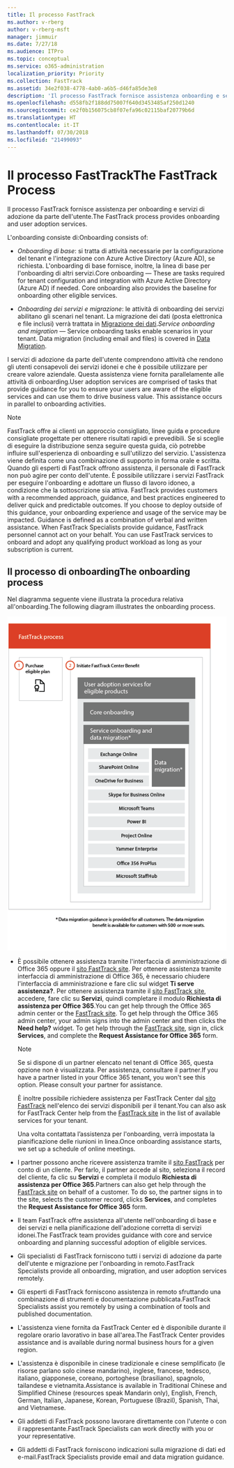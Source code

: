 ```yaml
---
title: Il processo FastTrack
ms.author: v-rberg
author: v-rberg-msft
manager: jimmuir
ms.date: 7/27/18
ms.audience: ITPro
ms.topic: conceptual
ms.service: o365-administration
localization_priority: Priority
ms.collection: FastTrack
ms.assetid: 34e2f038-4778-4ab0-a6b5-d46fa85de3e8
description: 'Il processo FastTrack fornisce assistenza onboarding e servizi di adozione da parte dell’utente. '
ms.openlocfilehash: d558fb2f188dd75007f640d3453485af250d1240
ms.sourcegitcommit: ce2f0b156075cb8f07efa96c02115baf20779b6d
ms.translationtype: HT
ms.contentlocale: it-IT
ms.lasthandoff: 07/30/2018
ms.locfileid: "21499093"
---
```

# <a name="the-fasttrack-process"></a><span data-ttu-id="10c6b-103">Il processo FastTrack</span><span class="sxs-lookup"><span data-stu-id="10c6b-103">The FastTrack Process</span></span>

<span data-ttu-id="10c6b-104">Il processo FastTrack fornisce assistenza per onboarding e servizi di adozione da parte dell'utente.</span><span class="sxs-lookup"><span data-stu-id="10c6b-104">The FastTrack process provides onboarding and user adoption services.</span></span> 
  
<span data-ttu-id="10c6b-105">L'onboarding consiste di:</span><span class="sxs-lookup"><span data-stu-id="10c6b-105">Onboarding consists of:</span></span>
  
- <span data-ttu-id="10c6b-p101">*Onboarding di base*: si tratta di attività necessarie per la configurazione del tenant e l'integrazione con Azure Active Directory (Azure AD), se richiesta. L'onboarding di base fornisce, inoltre, la linea di base per l'onboarding di altri servizi.</span><span class="sxs-lookup"><span data-stu-id="10c6b-p101">Core onboarding — These are tasks required for tenant configuration and integration with Azure Active Directory (Azure AD) if needed. Core onboarding also provides the baseline for onboarding other eligible services.</span></span> 
    
- <span data-ttu-id="10c6b-p102">*Onboarding dei servizi e migrazione*: le attività di onboarding dei servizi abilitano gli scenari nel tenant. La migrazione dei dati (posta elettronica e file inclusi) verrà trattata in [Migrazione dei dati](data-migration.md).</span><span class="sxs-lookup"><span data-stu-id="10c6b-p102">*Service onboarding and migration* — Service onboarding tasks enable scenarios in your tenant. Data migration (including email and files) is covered in [Data Migration](data-migration.md).</span></span> 
    
<span data-ttu-id="10c6b-p103">I servizi di adozione da parte dell'utente comprendono attività che rendono gli utenti consapevoli dei servizi idonei e che è possibile utilizzare per creare valore aziendale. Questa assistenza viene fornita parallelamente alle attività di onboarding.</span><span class="sxs-lookup"><span data-stu-id="10c6b-p103">User adoption services are comprised of tasks that provide guidance for you to ensure your users are aware of the eligible services and can use them to drive business value. This assistance occurs in parallel to onboarding activities.</span></span>
  
> [!NOTE]
> <span data-ttu-id="10c6b-p104">FastTrack offre ai clienti un approccio consigliato, linee guida e procedure consigliate progettate per ottenere risultati rapidi e prevedibili. Se si sceglie di eseguire la distribuzione senza seguire questa guida, ciò potrebbe influire sull'esperienza di onboarding e sull'utilizzo del servizio. L'assistenza viene definita come una combinazione di supporto in forma orale e scritta. Quando gli esperti di FastTrack offrono assistenza, il personale di FastTrack non può agire per conto dell'utente. È possibile utilizzare i servizi FastTrack per eseguire l'onboarding e adottare un flusso di lavoro idoneo, a condizione che la sottoscrizione sia attiva. </span><span class="sxs-lookup"><span data-stu-id="10c6b-p104">FastTrack provides customers with a recommended approach, guidance, and best practices engineered to deliver quick and predictable outcomes. If you choose to deploy outside of this guidance, your onboarding experience and usage of the service may be impacted. Guidance is defined as a combination of verbal and written assistance. When FastTrack Specialists provide guidance, FastTrack personnel cannot act on your behalf. You can use FastTrack services to onboard and adopt any qualifying product workload as long as your subscription is current.</span></span> 
  
## <a name="the-onboarding-process"></a><span data-ttu-id="10c6b-117">Il processo di onboarding</span><span class="sxs-lookup"><span data-stu-id="10c6b-117">The onboarding process</span></span>

<span data-ttu-id="10c6b-118">Nel diagramma seguente viene illustrata la procedura relativa all'onboarding.</span><span class="sxs-lookup"><span data-stu-id="10c6b-118">The following diagram illustrates the onboarding process.</span></span>
  
![Sequenza temporale per l'uso del vantaggio dell'onboarding](media/O365-Onboarding-Timeline.png)
  
- <span data-ttu-id="10c6b-p105">È possibile ottenere assistenza tramite l'interfaccia di amministrazione di Office 365 oppure il [sito FastTrack site](https://go.microsoft.com/fwlink/?linkid=780698). Per ottenere assistenza tramite interfaccia di amministrazione di Office 365, è necessario chiudere l'interfaccia di amministrazione e fare clic sul widget **Ti serve assistenza?**. Per ottenere assistenza tramite il [sito FastTrack site](https://go.microsoft.com/fwlink/?linkid=780698), accedere, fare clic su **Servizi**, quindi completare il modulo **Richiesta di assistenza per Office 365**.</span><span class="sxs-lookup"><span data-stu-id="10c6b-p105">You can get help through the Office 365 admin center or the [FastTrack site](https://go.microsoft.com/fwlink/?linkid=780698). To get help through the Office 365 admin center, your admin signs into the admin center and then clicks the **Need help?** widget. To get help through the [FastTrack site](https://go.microsoft.com/fwlink/?linkid=780698), sign in, click **Services**, and complete the **Request Assistance for Office 365** form.</span></span> 
    
    > [!NOTE]
    >  <span data-ttu-id="10c6b-p106">Se si dispone di un partner elencato nel tenant di Office 365, questa opzione non è visualizzata. Per assistenza, consultare il partner.</span><span class="sxs-lookup"><span data-stu-id="10c6b-p106">If you have a partner listed in your Office 365 tenant, you won't see this option. Please consult your partner for assistance.</span></span> 
  
    <span data-ttu-id="10c6b-125">È inoltre possibile richiedere assistenza per FastTrack Center dal [sito FastTrack](https://go.microsoft.com/fwlink/?linkid=780698) nell'elenco dei servizi disponibili per il tenant.</span><span class="sxs-lookup"><span data-stu-id="10c6b-125">You can also ask for FastTrack Center help from the [FastTrack site](https://go.microsoft.com/fwlink/?linkid=780698) in the list of available services for your tenant.</span></span> 
    
    <span data-ttu-id="10c6b-126">Una volta contattata l’assistenza per l'onboarding, verrà impostata la pianificazione delle riunioni in linea.</span><span class="sxs-lookup"><span data-stu-id="10c6b-126">Once onboarding assistance starts, we set up a schedule of online meetings.</span></span>
    
- <span data-ttu-id="10c6b-p107">I partner possono anche ricevere assistenza tramite il [sito FastTrack](https://go.microsoft.com/fwlink/?linkid=780698) per conto di un cliente. Per farlo, il partner accede al sito, seleziona il record del cliente, fa clic su **Servizi** e completa il modulo **Richiesta di assistenza per Office 365**.</span><span class="sxs-lookup"><span data-stu-id="10c6b-p107">Partners can also get help through the [FastTrack site](https://go.microsoft.com/fwlink/?linkid=780698) on behalf of a customer. To do so, the partner signs in to the site, selects the customer record, clicks **Services**, and completes the **Request Assistance for Office 365** form.</span></span> 
    
- <span data-ttu-id="10c6b-129">Il team FastTrack offre assistenza all'utente nell'onboarding di base e dei servizi e nella pianificazione dell'adozione corretta di servizi idonei.</span><span class="sxs-lookup"><span data-stu-id="10c6b-129">The FastTrack team provides guidance with core and service onboarding and planning successful adoption of eligible services.</span></span>
    
- <span data-ttu-id="10c6b-130">Gli specialisti di FastTrack forniscono tutti i servizi di adozione da parte dell'utente e migrazione per l'onboarding in remoto.</span><span class="sxs-lookup"><span data-stu-id="10c6b-130">FastTrack Specialists provide all onboarding, migration, and user adoption services remotely.</span></span>
    
- <span data-ttu-id="10c6b-131">Gli esperti di FastTrack forniscono assistenza in remoto sfruttando una combinazione di strumenti e documentazione pubblicata.</span><span class="sxs-lookup"><span data-stu-id="10c6b-131">FastTrack Specialists assist you remotely by using a combination of tools and published documentation.</span></span>
    
- <span data-ttu-id="10c6b-132">L'assistenza viene fornita da FastTrack Center ed è disponibile durante il regolare orario lavorativo in base all'area.</span><span class="sxs-lookup"><span data-stu-id="10c6b-132">The FastTrack Center provides assistance and is available during normal business hours for a given region.</span></span>
    
- <span data-ttu-id="10c6b-133">L'assistenza è disponibile in cinese tradizionale e cinese semplificato (le risorse parlano solo cinese mandarino), inglese, francese, tedesco, italiano, giapponese, coreano, portoghese (brasiliano), spagnolo, tailandese e vietnamita.</span><span class="sxs-lookup"><span data-stu-id="10c6b-133">Assistance is available in Traditional Chinese and Simplified Chinese (resources speak Mandarin only), English, French, German, Italian, Japanese, Korean, Portuguese (Brazil), Spanish, Thai, and Vietnamese.</span></span>
    
-  <span data-ttu-id="10c6b-134"> Gli addetti di FastTrack possono lavorare direttamente con l'utente o con il rappresentante.</span><span class="sxs-lookup"><span data-stu-id="10c6b-134">FastTrack Specialists can work directly with you or your representative.</span></span> 
    
- <span data-ttu-id="10c6b-135">Gli addetti di FastTrack forniscono indicazioni sulla migrazione di dati ed e-mail.</span><span class="sxs-lookup"><span data-stu-id="10c6b-135">FastTrack Specialists provide email and data migration guidance.</span></span>
    

  

